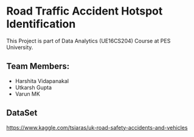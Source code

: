 # Road Traffic Accident Hotspot Identification
This Project is part of Data Analytics (UE16CS204) Course at PES University.

## Team Members:
* Harshita Vidapanakal
* Utkarsh Gupta
* Varun MK

## DataSet
https://www.kaggle.com/tsiaras/uk-road-safety-accidents-and-vehicles